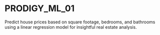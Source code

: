 # PRODIGY_ML_01
Predict house prices based on square footage, bedrooms, and bathrooms using a linear regression model for insightful real estate analysis.
